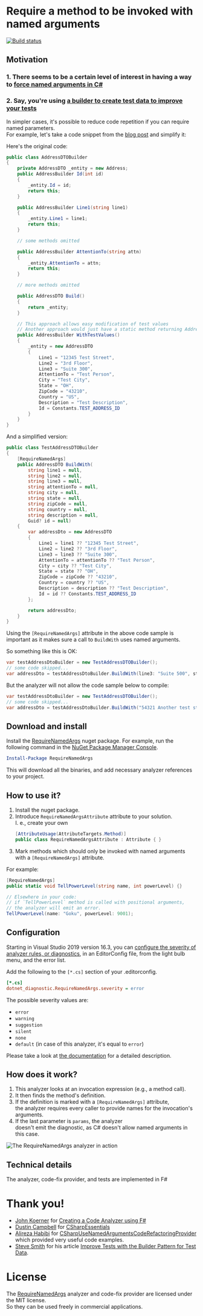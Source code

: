 # Require a method to be invoked with named arguments

[![Build status](https://ci.appveyor.com/api/projects/status/uucjd3ti7tjmmn9d?svg=true)](https://ci.appveyor.com/project/mykolav/require-named-args-fs)

## Motivation
### 1. There seems to be a certain level of interest in having a way to [force named arguments in C#](https://stackoverflow.com/questions/11300645/forcing-named-arguments-in-c-sharp)

### 2. Say, you're using [a builder to create test data to improve your tests](https://ardalis.com/improve-tests-with-the-builder-pattern-for-test-data)

In simpler cases, it's possible to reduce code repetition if you can require named parameters.  
For example, let's take a code snippet from the [blog post](https://ardalis.com/improve-tests-with-the-builder-pattern-for-test-data) and simplify it:

Here's the original code:
```csharp
public class AddressDTOBuilder
{
    private AddressDTO _entity = new Address;
    public AddressBuilder Id(int id)
    {
        _entity.Id = id;
        return this;
    }

    public AddressBuilder Line1(string line1)
    {
        _entity.Line1 = line1;
        return this;
    }

    // some methods omitted

    public AddressBuilder AttentionTo(string attn)
    {
        _entity.AttentionTo = attn;
        return this;
    }

    // more methods omitted

    public AddressDTO Build()
    {
        return _entity;
    }

    // This approach allows easy modification of test values
    // Another approach would just have a static method returning AddressDTO
    public AddressBuilder WithTestValues()
    {
        _entity = new AddressDTO
        {
            Line1 = "12345 Test Street",
            Line2 = "3rd Floor",
            Line3 = "Suite 300",
            AttentionTo = "Test Person",
            City = "Test City",
            State = "OH",
            ZipCode = "43210",
            Country = "US",
            Description = "Test Description",
            Id = Constants.TEST_ADDRESS_ID
        }
    }
}
```

And a simplified version:
```csharp
public class TestAddressDTOBuilder
{
    [RequireNamedArgs]
    public AddressDTO BuildWith(
        string line1 = null,
        string line2 = null,
        string line3 = null,
        string attentionTo = null,
        string city = null,
        string state = null,
        string zipCode = null,
        string country = null,
        string description = null,
        Guid? id = null)
    {
        var addressDto = new AddressDTO
        {
            Line1 = line1 ?? "12345 Test Street",
            Line2 = line2 ?? "3rd Floor",
            Line3 = line3 ?? "Suite 300",
            AttentionTo = attentionTo ?? "Test Person",
            City = city ?? "Test City",
            State = state ?? "OH",
            ZipCode = zipCode ?? "43210",
            Country = country ?? "US",
            Description = description ?? "Test Description",
            Id = id ?? Constants.TEST_ADDRESS_ID
        };

        return addressDto;
    }
}
```

Using the `[RequireNamedArgs]` attribute in the above code sample is important as it makes sure a call to `BuildWith` uses named arguments.

So something like this is OK:
```csharp
var testAddressDtoBuilder = new TestAddressDTOBuilder();
// some code skipped...
var addressDto = testAddressDtoBuilder.BuildWith(line3: "Suite 500", state: "WA");
```

But the analyzer will not allow the code sample below to compile:
```csharp
var testAddressDtoBuilder = new TestAddressDTOBuilder();
// some code skipped...
var addressDto = testAddressDtoBuilder.BuildWith("54321 Another test street", "9th Floor");

```

## Download and install

Install the [RequireNamedArgs](https://www.nuget.org/packages/RequireNamedArgs) nuget package.
For example, run the following command in the [NuGet Package Manager Console](https://docs.microsoft.com/en-us/nuget/tools/package-manager-console).

```powershell
Install-Package RequireNamedArgs
```
   
This will download all the binaries, and add necessary analyzer references to your project.

## How to use it?

1. Install the nuget package.
2. Introduce `RequireNamedArgsAttribute` attribute to your solution.  
   I. e., create your own  
   ```csharp
   [AttributeUsage(AttributeTargets.Method)]
   public class RequireNamedArgsAttribute : Attribute { }
   ```
3. Mark methods which should only be invoked with named arguments with a `[RequireNamedArgs]` attribute.   

For example:
```csharp
[RequireNamedArgs]
public static void TellPowerLevel(string name, int powerLevel) {}

// Elsewhere in your code:
// if `TellPowerLevel` method is called with positional arguments,
// the analyzer will emit an error.
TellPowerLevel(name: "Goku", powerLevel: 9001);
```

## Configuration

Starting in Visual Studio 2019 version 16.3, you can [configure the severity of analyzer rules, or diagnostics](https://learn.microsoft.com/en-us/visualstudio/code-quality/use-roslyn-analyzers?view=vs-2022#configure-severity-levels), in an EditorConfig file, from the light bulb menu, and the error list.

Add the following to the `[*.cs]` section of your .editorconfig.

```ini
[*.cs]
dotnet_diagnostic.RequireNamedArgs.severity = error
```

The possible severity values are:
- `error`
- `warning`
- `suggestion`
- `silent`
- `none`
- `default` (in case of this analyzer, it's equal to `error`)

Please take a look at [the documentation](https://learn.microsoft.com/en-us/visualstudio/code-quality/use-roslyn-analyzers?view=vs-2022#configure-severity-levels) for a detailed description.

## How does it work?

1. This analyzer looks at an invocation expression (e.g., a method call).
2. It then finds the method's definition.
3. If the definition is marked with a `[RequireNamedArgs]` attribute,  
   the analyzer requires every caller to provide names for the invocation's arguments.
4. If the last parameter is `params`, the analyzer  
   doesn't emit the diagnostic, as C# doesn't allow named arguments in this case.

![The RequireNamedArgs analyzer in action](./require-named-args-demo.gif)

## Technical details

The analyzer, code-fix provider, and tests are implemented in F#

# Thank you!

- [John Koerner](https://github.com/johnkoerner) for [Creating a Code Analyzer using F#](https://johnkoerner.com/code-analysis/creating-a-code-analyzer-using-f/)
- [Dustin Campbell](https://github.com/DustinCampbell) for [CSharpEssentials](https://github.com/DustinCampbell/CSharpEssentials)
- [Alireza Habibi](https://github.com/alrz) for [CSharpUseNamedArgumentsCodeRefactoringProvider](https://github.com/dotnet/roslyn/blob/master/src/Features/CSharp/Portable/UseNamedArguments/CSharpUseNamedArgumentsCodeRefactoringProvider.cs) which provided very useful code examples.
- [Steve Smith](https://ardalis.com/) for his article [Improve Tests with the Builder Pattern for Test Data](https://ardalis.com/improve-tests-with-the-builder-pattern-for-test-data).

# License

The [RequireNamedArgs](https://github.com/mykolav/require-named-args-fs) analyzer and code-fix provider are licensed under the MIT license.  
So they can be used freely in commercial applications.
